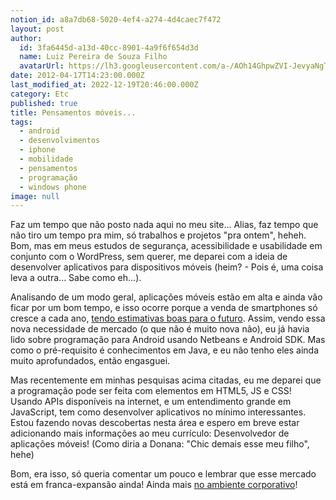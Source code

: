 ```yaml
---
notion_id: a8a7db68-5020-4ef4-a274-4d4caec7f472
layout: post
author:
  id: 3fa6445d-a13d-40cc-8901-4a9f6f654d3d
  name: Luiz Pereira de Souza Filho
  avatarUrl: https://lh3.googleusercontent.com/a-/AOh14GhpwZVI-JevyaNgTdlrOT6YN20cI6V9Kxtq38Ij8AQ=s100
date: 2012-04-17T14:23:00.000Z
last_modified_at: 2022-12-19T20:46:00.000Z
category: Etc
published: true
title: Pensamentos móveis...
tags:
  - android
  - desenvolvimentos
  - iphone
  - mobilidade
  - pensamentos
  - programação
  - windows phone
image: null
---
```


Faz um tempo que não posto nada aqui no meu site... Alias, faz tempo que não tiro um tempo pra mim, só trabalhos e projetos "pra ontem", heheh. Bom, mas em meus estudos de segurança, acessibilidade e usabilidade em conjunto com o WordPress, sem querer, me deparei com a ideia de desenvolver aplicativos para dispositivos móveis (heim? - Pois é, uma coisa leva a outra... Sabe como eh...).

Analisando de um modo geral, aplicações móveis estão em alta e ainda vão ficar por um bom tempo, e isso ocorre porque a venda de smartphones só cresce a cada ano, [tendo estimativas boas para o futuro](http://g1.globo.com/tecnologia/noticia/2012/04/smartphones-terao-1-bilhao-de-unidades-vendidas-em-2014.html). Assim, vendo essa nova necessidade de mercado (o que não é muito nova não), eu já havia lido sobre programação para Android usando Netbeans e Android SDK. Mas como o pré-requisito é conhecimentos em Java, e eu não tenho eles ainda muito aprofundados, então engasguei.

Mas recentemente em minhas pesquisas acima citadas, eu me deparei que a programação pode ser feita com elementos em HTML5, JS e CSS! Usando APIs disponíveis na internet, e um entendimento grande em JavaScript, tem como desenvolver aplicativos no mínimo interessantes. Estou fazendo novas descobertas nesta área e espero em breve estar adicionando mais informações ao meu currículo: Desenvolvedor de aplicações móveis! (Como diria a Donana: "Chic demais esse meu filho", hehe)

Bom, era isso, só queria comentar um pouco e lembrar que esse mercado está em franca-expansão ainda! Ainda mais [no ambiente corporativo](https://olhardigital.com.br/noticia/corporacoes-se-preparam-para-explosao-de-dispositivos-pessoais-no-ambiente-de-trabalho/25292)!

